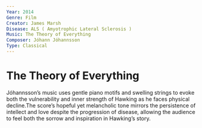 ```yaml
---
Year: 2014
Genre: Film
Creator: James Marsh
Disease: ALS ( Amyotrophic Lateral Sclerosis )
Music: The Theory of Everything
Composer: Jóhann Jóhannsson
Type: Classical
---
```


# The Theory of Everything

Jóhannsson’s music uses gentle piano motifs and swelling strings to evoke both the vulnerability and inner strength of Hawking as he faces physical decline.The score’s hopeful yet melancholic tone mirrors the persistence of intellect and love despite the progression of disease, allowing the audience to feel both the sorrow and inspiration in Hawking’s story.



